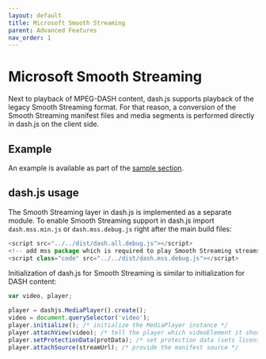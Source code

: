 ```yaml
---
layout: default 
title: Microsoft Smooth Streaming 
parent: Advanced Features 
nav_order: 1
---
```


# Microsoft Smooth Streaming

Next to playback of MPEG-DASH content, dash.js supports playback of the legacy Smooth Streaming format. For that reason,
a conversion of the Smooth Streaming manifest files and media segments is performed directly in dash.js on the client side.

## Example
An example is available as part of
the [sample section](https://reference.dashif.org/dash.js/nightly/samples/smooth-streaming/mss.html).

## dash.js usage
The Smooth Streaming layer in dash.js is implemented as a separate module. To enable Smooth Streaming support in dash.js
import `dash.mss.min.js` or `dash.mss.debug.js` right after the main build files:

```javascript
<script src="../../dist/dash.all.debug.js"></script>
<!-- add mss package which is required to play Smooth Streaming streams -->
<script class="code" src="../../dist/dash.mss.debug.js"></script>
```

Initialization of dash.js for Smooth Streaming is similar to initialization for DASH content:

```javascript
var video, player;

player = dashjs.MediaPlayer().create();
video = document.querySelector('video');
player.initialize(); /* initialize the MediaPlayer instance */
player.attachView(video); /* tell the player which videoElement it should use */
player.setProtectionData(protData); /* set protection data (sets license server when required) */
player.attachSource(streamUrl); /* provide the manifest source */
```

